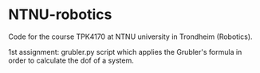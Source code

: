 # NTNU-robotics
Code for the course TPK4170 at NTNU university in Trondheim (Robotics).

1st assignment: grubler.py
script which applies the Grubler's formula in order to calculate the dof of a system.
